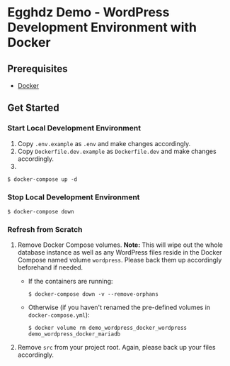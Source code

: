 # Egghdz Demo - WordPress Development Environment with Docker

## Prerequisites

- [Docker](https://www.docker.com/get-started)

## Get Started

### Start Local Development Environment

1. Copy `.env.example` as `.env` and make changes accordingly.
2. Copy `Dockerfile.dev.example` as `Dockerfile.dev` and make changes accordingly.
3. 
```shell
$ docker-compose up -d
```

### Stop Local Development Environment

```shell
$ docker-compose down
```

### Refresh from Scratch

1. Remove Docker Compose volumes.
   **Note:** This will wipe out the whole database instance as well as any WordPress files reside in the Docker Compose named volume `wordpress`. Please back them up accordingly beforehand if needed.
   - If the containers are running:
     ```shell
     $ docker-compose down -v --remove-orphans
     ```
   - Otherwise (if you haven't renamed the pre-defined volumes in `docker-compose.yml`):
     ```shell
     $ docker volume rm demo_wordpress_docker_wordpress demo_wordpress_docker_mariadb
     ```

3. Remove `src` from your project root. Again, please back up your files accordingly.
